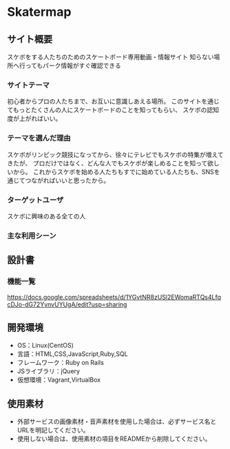 # Skatermap

## サイト概要
スケボをする人たちのためのスケートボード専用動画・情報サイト
知らない場所へ行ってもパーク情報がすぐ確認できる

### サイトテーマ
初心者からプロの人たちまで、お互いに意識しあえる場所。
このサイトを通じてもっとたくさんの人にスケートボードのことを知ってもらい、
スケボの認知度が上がればいい。

### テーマを選んだ理由
スケボがリンピック競技になってから、徐々にテレビでもスケボの特集が増えてきたが、
プロだけではなく、どんな人でもスケボが楽しめることを知って欲しいから。
これからスケボを始める人たちもすでに始めている人たちも、SNSを通じてつながればいいと思ったから。

### ターゲットユーザ
スケボに興味のある全ての人

### 主な利用シーン


## 設計書


### 機能一覧
https://docs.google.com/spreadsheets/d/1YGvtNR8zUSl2EWomaRTQs4LfqcDJo-dG72YvnvUYUgA/edit?usp=sharing

## 開発環境
- OS：Linux(CentOS)
- 言語：HTML,CSS,JavaScript,Ruby,SQL
- フレームワーク：Ruby on Rails
- JSライブラリ：jQuery
- 仮想環境：Vagrant,VirtualBox

## 使用素材
- 外部サービスの画像素材・音声素材を使用した場合は、必ずサービス名とURLを明記してください。
- 使用しない場合は、使用素材の項目をREADMEから削除してください。
